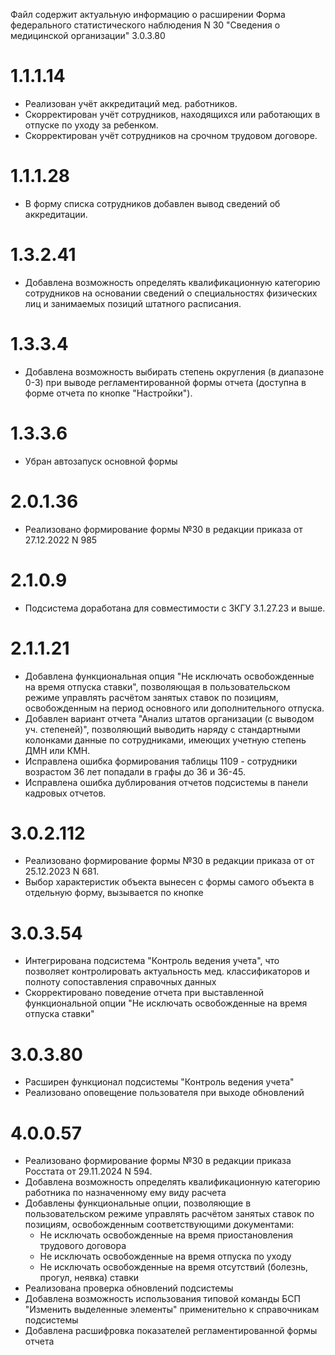 Файл содержит актуальную информацию о расширении Форма федерального статистического наблюдения N 30 "Сведения о медицинской организации"
3.0.3.80

# 1.1.1.14
- Реализован учёт аккредитаций мед. работников.
- Скорректирован учёт сотрудников, находящихся или работающих в отпуске по уходу за ребенком.
- Скорректирован учёт сотрудников на срочном трудовом договоре.

# 1.1.1.28
- В форму списка сотрудников добавлен вывод сведений об аккредитации.

# 1.3.2.41
- Добавлена возможность определять квалификационную категорию сотрудников на основании сведений о специальностях физических лиц и занимаемых позиций штатного расписания.

# 1.3.3.4
- Добавлена возможность выбирать степень округления (в диапазоне 0-3) при выводе регламентированной формы отчета (доступна в форме отчета по кнопке "Настройки").

# 1.3.3.6
- Убран автозапуск основной формы

# 2.0.1.36
- Реализовано формирование формы №30 в редакции приказа от 27.12.2022 N 985

# 2.1.0.9
- Подсистема доработана для совместимости с ЗКГУ 3.1.27.23 и выше.

# 2.1.1.21
- Добавлена функциональная опция "Не исключать освобожденные на время отпуска ставки", позволяющая в пользовательском режиме управлять расчётом занятых ставок по позициям, освобожденным на период основного или дополнительного отпуска.
- Добавлен вариант отчета "Анализ штатов организации (с выводом уч. степеней)", позволяющий выводить наряду с стандартными колонками данные по сотрудниками, имеющих учетную степень ДМН или КМН.
- Исправлена ошибка формирования таблицы 1109 - сотрудники возрастом 36 лет попадали в графы до 36 и 36-45.
- Исправлена ошибка дублирования отчетов подсистемы в панели кадровых отчетов.

# 3.0.2.112
- Реализовано формирование формы №30 в редакции приказа от от 25.12.2023 N 681.
- Выбор характеристик объекта вынесен с формы самого объекта в отдельную форму, вызывается по кнопке

# 3.0.3.54
- Интегрирована подсистема "Контроль ведения учета", что позволяет контролировать актуальность мед. классификаторов и полноту сопоставления справочных данных
- Скорректировано поведение отчета при выставленной функциональной опции "Не исключать освобожденные на время отпуска ставки"

# 3.0.3.80
- Расширен функционал подсистемы "Контроль ведения учета"
- Реализовано оповещение пользователя при выходе обновлений

# 4.0.0.57
- Реализовано формирование формы №30 в редакции приказа Росстата от 29.11.2024 N 594.
- Добавлена возможность определять квалификационную категорию работника по назначенному ему виду расчета
- Добавлены функциональные опции, позволяющие в пользовательском режиме управлять расчётом занятых ставок по позициям, освобожденным соответствующими документами:
  - Не исключать освобожденные на время приостановления трудового договора
  - Не исключать освобожденные на время отпуска по уходу
  - Не исключать освобожденные на время отсутствий (болезнь, прогул, неявка) ставки
- Реализована проверка обновлений подсистемы
- Добавлена возможность использования типовой команды БСП "Изменить выделенные элементы" применительно к справочникам подсистемы
- Добавлена расшифровка показателей регламентированной формы отчета
